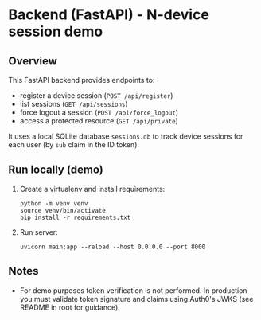 # Backend (FastAPI) - N-device session demo

## Overview
This FastAPI backend provides endpoints to:
- register a device session (`POST /api/register`)
- list sessions (`GET /api/sessions`)
- force logout a session (`POST /api/force_logout`)
- access a protected resource (`GET /api/private`)

It uses a local SQLite database `sessions.db` to track device sessions for each user (by `sub` claim in the ID token).

## Run locally (demo)
1. Create a virtualenv and install requirements:
   ```
   python -m venv venv
   source venv/bin/activate
   pip install -r requirements.txt
   ```
2. Run server:
   ```
   uvicorn main:app --reload --host 0.0.0.0 --port 8000
   ```

## Notes
- For demo purposes token verification is not performed. In production you must validate token signature and claims using Auth0's JWKS (see README in root for guidance).
